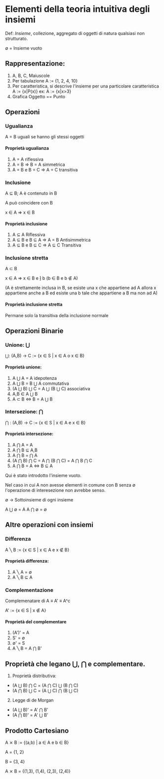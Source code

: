 # Elementi della teoria intuitiva degli insiemi

Def: *Insieme*, collezione, aggregato di oggetti di natura qualsiasi non strutturato.

∅ = Insieme vuoto

## Rappresentazione:

1. A, B, C, Maiuscole
2. Per tabulazione A := {1, 2, 4, 10}
3. Per caratteristica, si descrive l'insieme per una particolare caratteristica
A := {x|P(x)} 
ex: A := {x|x>3}
4. Grafica Oggetto == Punto

## Operazioni

### Ugualianza

A = B uguali se hanno gli stessi oggetti

#### Proprietà ugualianza
1. A = A riflessiva
2. A = B => B = A simmetrica
3. A = B e B = C => A = C transitiva

### Inclusione

A ⊆ B; A è contenuto in B

A può coincidere con B

x ∈ A => x ∈ B

#### Proprietà inclusione
1. A ⊆ A Riflessiva
2. A ⊆ B e B ⊆ A => A = B Antisimmetrica
3. A ⊆ B e B ⊆ C => A ⊆ C Transitiva

### Inclusione stretta

A ⊂ B

x ∈ A => x ∈ B e ⁆ b (b ∈ B e b ∉ A)

(A è strettamente inclusa in B, se esiste una x che appartiene ad A allora x appartiene anche a B ed esiste una b tale che appartiene a B ma non ad A)

#### Proprietà inclusione stretta
Permane solo la transitiva della inclusione normale

## Operazioni Binarie

### Unione: ⋃

⋃: (A,B) -> C := {x ∈ S | x ∈ A o x ∈ B}

#### Proprietà unione:
1. A ⋃ A = A idepotenza
2. A ⋃ B = B ⋃ A commutativa
3. (A ⋃ B) ⋃ C = A ⋃ (B ⋃ C) associativa
4. A,B ∈ A ⋃ B
5. A ⊂ B <=> B = A ⋃ B

### Intersezione: ⋂
⋂ : (A,B) -> C := {x ∈ S | x ∈ A e x ∈ B}

#### Proprietà intersezione:
1. A ⋂ A = A
2. A ⋂ B ⊆ A,B
3. A ⋂ B = ⋂ A
4. (A ⋂ B) ⋂ C =  A ⋂ (B ⋂ C) = A ⋂ B ⋂ C
5. A ⋂ B = A <=> B ⊆ A

Qui è stato introdotto l'insieme vuoto.

Nel caso in cui A non avesse elementi in comune con B senza ∅ l'operazione di interesezione non avrebbe senso.

∅ -> Sottoinsieme di ogni insieme

A ⋃ ∅ = A
A ⋂ ∅ = ∅

## Altre operazioni con insiemi

### Differenza
A ╲ B := {x ∈ S | x ∈ A e x ∉ B}

#### Proprietà differenza:
1. A ╲ A = ∅
2. A ╲ B ⊆ A

### Complementazione
Complemenatare di A ≡ A' ≡ A^c

A' := {x ∈ S | x ∉ A}

#### Proprietà del complementare
1. (A')' = A
2. S' = ∅
3. ∅' = S
4. A ╲ B = A ⋂ B'

## Proprietà che legano ⋃, ⋂ e complementare.
1. Proprietà distributiva:
+ (A ⋃ B) ⋂ C = (A ⋂ C) ⋃ (B ⋂ C) 
+ (A ⋂ B) ⋃ C = (A ⋃ C) ⋂ (B ⋃ C)
2. Legge di de Morgan
+ (A ⋃ B)' = A' ⋂ B'
+ (A ⋂ B)' = A' ⋃ B'

## Prodotto Cartesiano

A ⨯ B := {(a,b) | a ∈ A e b ∈ B}

A = {1, 2}

B = {3, 4}

A ⨯ B = {(1,3), (1,4), (2,3), (2,4)}